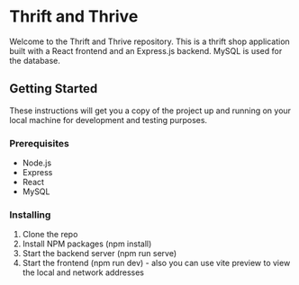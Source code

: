 # Thrift and Thrive

Welcome to the Thrift and Thrive repository. This is a thrift shop application built with a React frontend and an Express.js backend. MySQL is used for the database.

## Getting Started

These instructions will get you a copy of the project up and running on your local machine for development and testing purposes.

### Prerequisites

- Node.js
- Express
- React
- MySQL

### Installing

1. Clone the repo
2. Install NPM packages (npm install)
3. Start the backend server (npm run serve)
4. Start the frontend (npm run dev) - also you can use vite preview to view the local and network addresses
